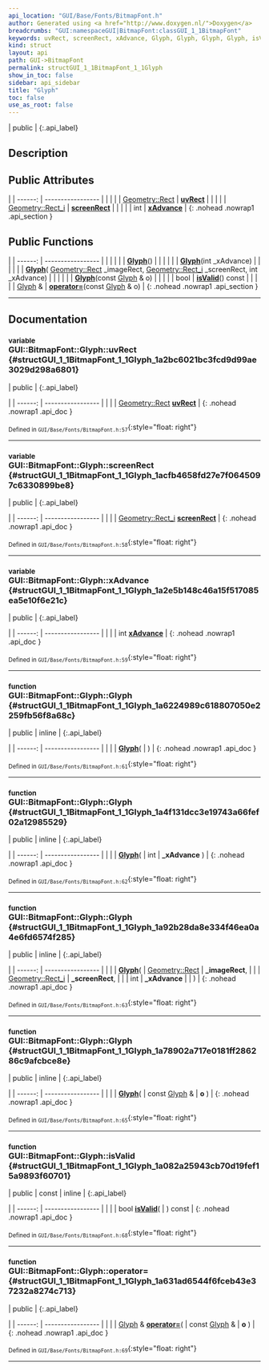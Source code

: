 ```yaml
---
api_location: "GUI/Base/Fonts/BitmapFont.h"
author: Generated using <a href="http://www.doxygen.nl/">Doxygen</a>
breadcrumbs: "GUI:namespaceGUI|BitmapFont:classGUI_1_1BitmapFont"
keywords: uvRect, screenRect, xAdvance, Glyph, Glyph, Glyph, Glyph, isValid
kind: struct
layout: api
path: GUI->BitmapFont
permalink: structGUI_1_1BitmapFont_1_1Glyph
show_in_toc: false
sidebar: api_sidebar
title: "Glyph"
toc: false
use_as_root: false
---
```


| public |
{:.api_label}

## Description





## Public Attributes

|
| ------: | ----------------- |
|  | |
| [Geometry::Rect](namespaceGeometry#namespaceGeometry_1acedeea2f6bddd99f077df6f73901a875) | **[uvRect](#structGUI_1_1BitmapFont_1_1Glyph_1a2bc6021bc3fcd9d99ae3029d298a6801)**  |
|  | |
| [Geometry::Rect_i](namespaceGeometry#namespaceGeometry_1a22750be67fc5d15a039c6db8ef7406ad) | **[screenRect](#structGUI_1_1BitmapFont_1_1Glyph_1acfb4658fd27e7f0645097c6330899be8)**  |
|  | |
| int | **[xAdvance](#structGUI_1_1BitmapFont_1_1Glyph_1a2e5b148c46a15f517085ea5e10f6e21c)**  |
{: .nohead .nowrap1 .api_section }


## Public Functions

|
| ------: | ----------------- |
|  | |
|  | **[Glyph](#structGUI_1_1BitmapFont_1_1Glyph_1a6224989c618807050e2259fb56f8a68c)**() |
|  | |
|  | **[Glyph](#structGUI_1_1BitmapFont_1_1Glyph_1a4f131dcc3e19743a66fef02a12985529)**(int _xAdvance) |
|  | |
|  | **[Glyph](#structGUI_1_1BitmapFont_1_1Glyph_1a92b28da8e334f46ea0a4e6fd6574f285)**( [Geometry::Rect](namespaceGeometry#namespaceGeometry_1acedeea2f6bddd99f077df6f73901a875)  _imageRect,  [Geometry::Rect_i](namespaceGeometry#namespaceGeometry_1a22750be67fc5d15a039c6db8ef7406ad)  _screenRect, int _xAdvance) |
|  | |
|  | **[Glyph](#structGUI_1_1BitmapFont_1_1Glyph_1a78902a717e0181ff286286c9afcbce8e)**(const [Glyph](structGUI_1_1BitmapFont_1_1Glyph) & o) |
|  | |
| bool | **[isValid](#structGUI_1_1BitmapFont_1_1Glyph_1a082a25943cb70d19fef15a9893f60701)**() const |
|  | |
| [Glyph](structGUI_1_1BitmapFont_1_1Glyph) & | **[operator=](#structGUI_1_1BitmapFont_1_1Glyph_1a631ad6544f6fceb43e37232a8274c713)**(const [Glyph](structGUI_1_1BitmapFont_1_1Glyph) & o) |
{: .nohead .nowrap1 .api_section }


-------------------------------------------------------------------

## Documentation

### <small>variable</small><br/> GUI::BitmapFont::Glyph::uvRect {#structGUI_1_1BitmapFont_1_1Glyph_1a2bc6021bc3fcd9d99ae3029d298a6801}

| public |
{:.api_label}

|
| ------: | ----------------- |
|  |
| [Geometry::Rect](namespaceGeometry#namespaceGeometry_1acedeea2f6bddd99f077df6f73901a875) **[uvRect](#structGUI_1_1BitmapFont_1_1Glyph_1a2bc6021bc3fcd9d99ae3029d298a6801)**  |
{: .nohead .nowrap1 .api_doc }





<sub>Defined in `GUI/Base/Fonts/BitmapFont.h:57`</sub>{:style="float: right"}

-------------------------------------------------------------------

### <small>variable</small><br/> GUI::BitmapFont::Glyph::screenRect {#structGUI_1_1BitmapFont_1_1Glyph_1acfb4658fd27e7f0645097c6330899be8}

| public |
{:.api_label}

|
| ------: | ----------------- |
|  |
| [Geometry::Rect_i](namespaceGeometry#namespaceGeometry_1a22750be67fc5d15a039c6db8ef7406ad) **[screenRect](#structGUI_1_1BitmapFont_1_1Glyph_1acfb4658fd27e7f0645097c6330899be8)**  |
{: .nohead .nowrap1 .api_doc }





<sub>Defined in `GUI/Base/Fonts/BitmapFont.h:58`</sub>{:style="float: right"}

-------------------------------------------------------------------

### <small>variable</small><br/> GUI::BitmapFont::Glyph::xAdvance {#structGUI_1_1BitmapFont_1_1Glyph_1a2e5b148c46a15f517085ea5e10f6e21c}

| public |
{:.api_label}

|
| ------: | ----------------- |
|  |
| int **[xAdvance](#structGUI_1_1BitmapFont_1_1Glyph_1a2e5b148c46a15f517085ea5e10f6e21c)**  |
{: .nohead .nowrap1 .api_doc }





<sub>Defined in `GUI/Base/Fonts/BitmapFont.h:59`</sub>{:style="float: right"}

-------------------------------------------------------------------

### <small>function</small><br/> GUI::BitmapFont::Glyph::Glyph {#structGUI_1_1BitmapFont_1_1Glyph_1a6224989c618807050e2259fb56f8a68c}

| public | inline |
{:.api_label}

|
| ------: | ----------------- |
|  |
|  **[Glyph](#structGUI_1_1BitmapFont_1_1Glyph_1a6224989c618807050e2259fb56f8a68c)**( |  ) |
{: .nohead .nowrap1 .api_doc }





<sub>Defined in `GUI/Base/Fonts/BitmapFont.h:61`</sub>{:style="float: right"}

-------------------------------------------------------------------

### <small>function</small><br/> GUI::BitmapFont::Glyph::Glyph {#structGUI_1_1BitmapFont_1_1Glyph_1a4f131dcc3e19743a66fef02a12985529}

| public | inline |
{:.api_label}

|
| ------: | ----------------- |
|  |
|  **[Glyph](#structGUI_1_1BitmapFont_1_1Glyph_1a4f131dcc3e19743a66fef02a12985529)**( | int | **_xAdvance** ) |
{: .nohead .nowrap1 .api_doc }





<sub>Defined in `GUI/Base/Fonts/BitmapFont.h:62`</sub>{:style="float: right"}

-------------------------------------------------------------------

### <small>function</small><br/> GUI::BitmapFont::Glyph::Glyph {#structGUI_1_1BitmapFont_1_1Glyph_1a92b28da8e334f46ea0a4e6fd6574f285}

| public | inline |
{:.api_label}

|
| ------: | ----------------- |
|  |
|  **[Glyph](#structGUI_1_1BitmapFont_1_1Glyph_1a92b28da8e334f46ea0a4e6fd6574f285)**( |  [Geometry::Rect](namespaceGeometry#namespaceGeometry_1acedeea2f6bddd99f077df6f73901a875)  | **_imageRect**, |
| |  [Geometry::Rect_i](namespaceGeometry#namespaceGeometry_1a22750be67fc5d15a039c6db8ef7406ad)  | **_screenRect**, |
| | int | **_xAdvance** |
|   ) |
{: .nohead .nowrap1 .api_doc }





<sub>Defined in `GUI/Base/Fonts/BitmapFont.h:63`</sub>{:style="float: right"}

-------------------------------------------------------------------

### <small>function</small><br/> GUI::BitmapFont::Glyph::Glyph {#structGUI_1_1BitmapFont_1_1Glyph_1a78902a717e0181ff286286c9afcbce8e}

| public | inline |
{:.api_label}

|
| ------: | ----------------- |
|  |
|  **[Glyph](#structGUI_1_1BitmapFont_1_1Glyph_1a78902a717e0181ff286286c9afcbce8e)**( | const [Glyph](structGUI_1_1BitmapFont_1_1Glyph) & | **o** ) |
{: .nohead .nowrap1 .api_doc }





<sub>Defined in `GUI/Base/Fonts/BitmapFont.h:65`</sub>{:style="float: right"}

-------------------------------------------------------------------

### <small>function</small><br/> GUI::BitmapFont::Glyph::isValid {#structGUI_1_1BitmapFont_1_1Glyph_1a082a25943cb70d19fef15a9893f60701}

| public | const | inline |
{:.api_label}

|
| ------: | ----------------- |
|  |
| bool **[isValid](#structGUI_1_1BitmapFont_1_1Glyph_1a082a25943cb70d19fef15a9893f60701)**( |  ) const |
{: .nohead .nowrap1 .api_doc }





<sub>Defined in `GUI/Base/Fonts/BitmapFont.h:68`</sub>{:style="float: right"}

-------------------------------------------------------------------

### <small>function</small><br/> GUI::BitmapFont::Glyph::operator= {#structGUI_1_1BitmapFont_1_1Glyph_1a631ad6544f6fceb43e37232a8274c713}

| public |
{:.api_label}

|
| ------: | ----------------- |
|  |
| [Glyph](structGUI_1_1BitmapFont_1_1Glyph) & **[operator=](#structGUI_1_1BitmapFont_1_1Glyph_1a631ad6544f6fceb43e37232a8274c713)**( | const [Glyph](structGUI_1_1BitmapFont_1_1Glyph) & | **o** ) |
{: .nohead .nowrap1 .api_doc }





<sub>Defined in `GUI/Base/Fonts/BitmapFont.h:69`</sub>{:style="float: right"}

-------------------------------------------------------------------

